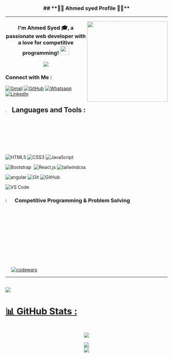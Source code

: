 
<h3 align="center">## **🌟🌟 Ahmed syed Profile 🌟🌟**</h3>


---
<img width="250" align="right" src="https://c.tenor.com/_DOBjnGspYAAAAAM/code-coding.gif">

<h3 align="center">
I'm Ahmed Syed 🎓, a passionate web developer with a love for competitive programming!
  <img src="https://media.giphy.com/media/hvRJCLFzcasrR4ia7z/giphy.gif" width="28">
</h3>

<!-- Typing SVG by DenverCoder1 - https://github.com/DenverCoder1/readme-typing-svg -->
<p align="center">
  <a href="https://github.com/DenverCoder1/readme-typing-svg"><img src="https://readme-typing-svg.herokuapp.com/?lines=.Front-End-Developer%20;Always%20learning%20new%20things&font=Fira%20Code&center=true&width=440&height=45&color=f75c7e&vCenter=true&size=22"></a>
</p> 


### Connect with Me :

<a href="mailto:jodat.ahmedsyed@gmail.com"><img  src="https://img.shields.io/badge/gmail-%23EA4335.svg?style=plastic&logo=gmail&logoColor=white" alt="Gmail"/></a>
	<a href="https://github.com/kirito0san"><img src="https://img.shields.io/badge/github-%23181717.svg?style=plastic&logo=github&logoColor=white" alt="GitHub"/></a>
	<a href="https://wa.me/201119089816"><img src="https://img.shields.io/badge/whatsapp-%2325D366.svg?style=plastic&logo=whatsapp&logoColor=white" alt="Whatsapp"/></a>
	<a href="https://www.linkedin.com/in/ahmed-fathy-05114a257/"><img src="https://img.shields.io/badge/linkedin-%230A66C2.svg?style=plastic&logo=linkedin&logoColor=white" alt="LinkedIn"/></a>



## <img src="https://media2.giphy.com/media/QssGEmpkyEOhBCb7e1/giphy.gif?cid=ecf05e47a0n3gi1bfqntqmob8g9aid1oyj2wr3ds3mg700bl&rid=giphy.gif" width ="3%"> Languages and Tools :
![HTML5](https://img.shields.io/badge/-HTML5-%23E44D27?style=flat-square&logo=html5&logoColor=ffffff)
![CSS3](https://img.shields.io/badge/-CSS3-%231572B6?style=flat-square&logo=css3)
![JavaScript](https://img.shields.io/badge/-JavaScript-black?style=flat-square&logo=javascript)

![Bootstrap](https://img.shields.io/badge/-Bootstrap%20-05122A?style=flat&logo=Bootstrap)&nbsp;
![React.js](https://img.shields.io/badge/-React-05122A?style=flat&logo=react)
![tailwindcss](https://img.shields.io/badge/-tailwindcss-05122A?style=flat&logo=tailwindcss)

![angular](https://img.shields.io/badge/-Angular-801189?style=flat&logo=angular)
![Git](https://img.shields.io/badge/-Git-%23F05032?style=flat-square&logo=git&logoColor=%23ffffff)
![GitHub](https://img.shields.io/badge/-GitHub-181717?style=flat-square&logo=github)

![VS Code](http://img.shields.io/badge/-VS%20Code-007ACC?style=flat-square&logo=visual-studio-code&logoColor=ffffff)

 ### <img src = "https://github.com/7oSkaaa/7oSkaaa/blob/main/Images/CP_PS.gif?raw=true" width=5%> Competitive Programming & Problem Solving
  &emsp;
    <a href="#"><img alt = "codewars" src="https://img.shields.io/badge/codewars%20-%23bb432c.svg?style=plastic&logo=codewars&logoColor=white" /></a>	

---
<br>
<a href="https://komarev.com/ghpvc/?username=kirito0san&style=for-the-badge">
    <img src="https://komarev.com/ghpvc/?username=kirito0san&style=for-the-badge">
<br> 
	
# 📊 GitHub Stats :

<div style="text-align: center; margin: 2px; padding: 5px;">

![](https://github-readme-stats.vercel.app/api/top-langs/?username=kirito0san&theme=react&hide_border=false&include_all_commits=true&count_private=false&layout=compact)

![](https://github-readme-stats.vercel.app/api?username=kirito0san&theme=react&hide_border=false&include_all_commits=true&count_private=false)<br/>
![](https://github-readme-streak-stats.herokuapp.com/?user=kirito0san&theme=react&hide_border=false)<br/>

</div>
